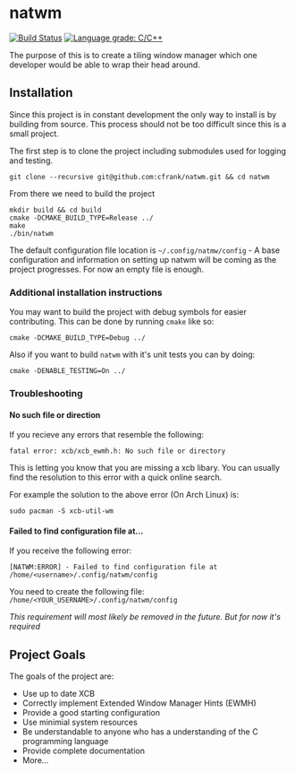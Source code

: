 # natwm
[![Build Status](https://travis-ci.com/cfrank/natwm.svg?branch=dev)](https://travis-ci.com/cfrank/natwm) [![Language grade: C/C++](https://img.shields.io/lgtm/grade/cpp/g/cfrank/natwm.svg?logo=lgtm&logoWidth=18)](https://lgtm.com/projects/g/cfrank/natwm/context:cpp)

The purpose of this is to create a tiling window manager which one developer would be able to wrap their head around.

## Installation
Since this project is in constant development the only way to install is by building from source. This process should not be too difficult since this is a small project.

The first step is to clone the project including submodules used for logging and testing.

```
git clone --recursive git@github.com:cfrank/natwm.git && cd natwm
```

From there we need to build the project

```
mkdir build && cd build
cmake -DCMAKE_BUILD_TYPE=Release ../
make
./bin/natwm
```

The default configuration file location is `~/.config/natmw/config` - A base configuration and information on setting up natwm will be coming as the project progresses. For now an empty file is enough.

### Additional installation instructions

You may want to build the project with debug symbols for easier contributing. This can be done by running `cmake` like so:

`cmake -DCMAKE_BUILD_TYPE=Debug ../`

Also if you want to build `natwm` with it's unit tests you can by doing:

`cmake -DENABLE_TESTING=On ../`

### Troubleshooting

#### No such file or direction
If you recieve any errors that resemble the following:

`fatal error: xcb/xcb_ewmh.h: No such file or directory`

This is letting you know that you are missing a xcb libary. You can usually find the resolution to this error with a quick online search.

For example the solution to the above error (On Arch Linux) is:

`sudo pacman -S xcb-util-wm`

#### Failed to find configuration file at...
If you receive the following error:

`[NATWM:ERROR] - Failed to find configuration file at /home/<username>/.config/natwm/config`

You need to create the following file: `/home/<YOUR_USERNAME>/.config/natwm/config`

*This requirement will most likely be removed in the future. But for now it's required*


## Project Goals

The goals of the project are:

- Use up to date XCB
- Correctly implement Extended Window Manager Hints (EWMH)
- Provide a good starting configuration
- Use minimial system resources
- Be understandable to anyone who has a understanding of the C programming language
- Provide complete documentation
- More...
